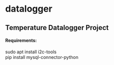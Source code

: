 # datalogger

## Temperature Datalogger Project

#### Requirements:  

sudo apt install i2c-tools  
pip install mysql-connector-python  

